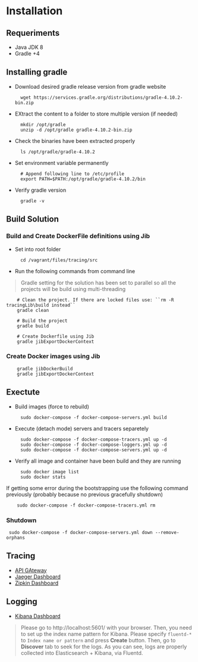 # Installation

## Requeriments

- Java JDK 8
- Gradle +4

## Installing gradle

- Download desired gradle release version from gradle website

        wget https://services.gradle.org/distributions/gradle-4.10.2-bin.zip

- EXtract the content to a folder to store multiple version (if needed)

        mkdir /opt/gradle
        unzip -d /opt/gradle gradle-4.10.2-bin.zip

- Check the binaries have been extracted properly

        ls /opt/gradle/gradle-4.10.2

- Set environment variable permanently

        # Append following line to /etc/profile
        export PATH=$PATH:/opt/gradle/gradle-4.10.2/bin

- Verify gradle version

        gradle -v

## Build Solution

### Build and Create DockerFile definitions using Jib

- Set into root folder

        cd /vagrant/files/tracing/src

- Run the following commands from command line

> Gradle setting for the solution has been set to parallel so all the projects will be build using multi-threading

        # Clean the project. If there are locked files use: ``rm -R tracingLib\build instead``
        gradle clean

        # Build the project
        gradle build

        # Create Dockerfile using Jib
        gradle jibExportDockerContext

### Create Docker images using Jib

        gradle jibDockerBuild
        gradle jibExportDockerContext

## Exectute

- Build images (force to rebuild)

        sudo docker-compose -f docker-compose-servers.yml build

- Execute (detach mode) servers and tracers separetely

        sudo docker-compose -f docker-compose-tracers.yml up -d
        sudo docker-compose -f docker-compose-loggers.yml up -d
        sudo docker-compose -f docker-compose-servers.yml up -d

- Verify all image and container have been build and they are running

        sudo docker image list
        sudo docker stats

If getting some error during the bootstrapping use the following command previously (probably because no previous gracefully shutdown)

        sudo docker-compose -f docker-compose-tracers.yml rm

### Shutdown

     sudo docker-compose -f docker-compose-servers.yml down --remove-orphans

## Tracing

- [API GAteway](http://10.0.0.10:8080/swagger-ui.html)
- [Jaeger Dashboard](http://10.0.0.10:16686)
- [Zipkin Dashboard](http://10.0.0.10:9412)

## Logging

- [Kibana Dashboard](http://10.0.0.10:5601)

> Please go to http://localhost:5601/ with your browser. Then, you need to set up the index name pattern for Kibana. Please specify ``fluentd-*`` to ``Index name or pattern`` and press **Create** button. Then, go to **Discover** tab to seek for the logs. As you can see, logs are properly collected into Elasticsearch + Kibana, via Fluentd.

